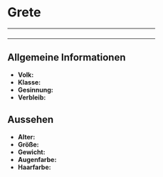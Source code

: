 # Grete

<primary-label ref="npc"/>

<secondary-label ref="faergria"/>

<secondary-label ref="hal"/>

<table>
<tr><td>
<p>
</p>

</td><td width="300">
<!-- Edit here -->
<img src="grete.png" alt="" />
</td></tr>
</table>

## Allgemeine Informationen

- **Volk:**
- **Klasse:**
- **Gesinnung:**
- **Verbleib:**

## Aussehen

- **Alter:**
- **Größe:**
- **Gewicht:**
- **Augenfarbe:**
- **Haarfarbe:**

<!--
## Beziehungen

<list columns="3">
<li>
</li>
</list>

## Notizen

- **Ziele:** 
- **Geheimnisse:** 
-->